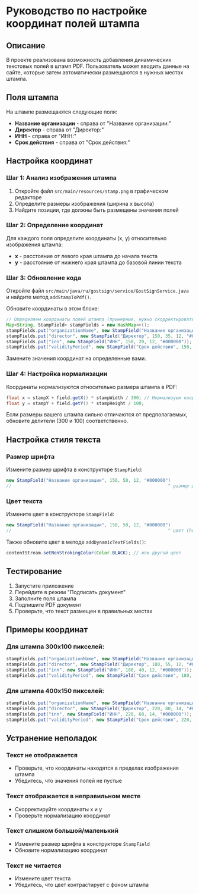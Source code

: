 # Руководство по настройке координат полей штампа

## Описание

В проекте реализована возможность добавления динамических текстовых полей в штамп PDF. Пользователь может вводить данные на сайте, которые затем автоматически размещаются в нужных местах штампа.

## Поля штампа

На штампе размещаются следующие поля:
- **Название организации** - справа от "Название организации:"
- **Директор** - справа от "Директор:"
- **ИНН** - справа от "ИНН:"
- **Срок действия** - справа от "Срок действия:"

## Настройка координат

### Шаг 1: Анализ изображения штампа

1. Откройте файл `src/main/resources/stamp.png` в графическом редакторе
2. Определите размеры изображения (ширина x высота)
3. Найдите позиции, где должны быть размещены значения полей

### Шаг 2: Определение координат

Для каждого поля определите координаты (x, y) относительно изображения штампа:
- **x** - расстояние от левого края штампа до начала текста
- **y** - расстояние от нижнего края штампа до базовой линии текста

### Шаг 3: Обновление кода

Откройте файл `src/main/java/ru/gostsign/service/GostSignService.java` и найдите метод `addStampToPdf()`.

Обновите координаты в этом блоке:

```java
// Определяем координаты полей штампа (примерные, нужно скорректировать)
Map<String, StampField> stampFields = new HashMap<>();
stampFields.put("organizationName", new StampField("Название организации", 150, 50, 12, "#000000"));
stampFields.put("director", new StampField("Директор", 150, 35, 12, "#000000"));
stampFields.put("inn", new StampField("ИНН", 150, 20, 12, "#000000"));
stampFields.put("validityPeriod", new StampField("Срок действия", 150, 5, 12, "#000000"));
```

Замените значения координат на определенные вами.

### Шаг 4: Настройка нормализации

Координаты нормализуются относительно размера штампа в PDF:

```java
float x = stampX + field.getX() * stampWidth / 300; // Нормализуем координаты
float y = stampY + field.getY() * stampHeight / 100;
```

Если размеры вашего штампа сильно отличаются от предполагаемых, обновите делители (300 и 100) соответственно.

## Настройка стиля текста

### Размер шрифта

Измените размер шрифта в конструкторе `StampField`:

```java
new StampField("Название организации", 150, 50, 12, "#000000")
//                                                           ^ размер шрифта
```

### Цвет текста

Измените цвет в конструкторе `StampField`:

```java
new StampField("Название организации", 150, 50, 12, "#000000")
//                                                           ^ цвет (hex)
```

Также обновите цвет в методе `addDynamicTextFields()`:

```java
contentStream.setNonStrokingColor(Color.BLACK); // или другой цвет
```

## Тестирование

1. Запустите приложение
2. Перейдите в режим "Подписать документ"
3. Заполните поля штампа
4. Подпишите PDF документ
5. Проверьте, что текст размещен в правильных местах

## Примеры координат

### Для штампа 300x100 пикселей:
```java
stampFields.put("organizationName", new StampField("Название организации", 180, 70, 12, "#000000"));
stampFields.put("director", new StampField("Директор", 180, 55, 12, "#000000"));
stampFields.put("inn", new StampField("ИНН", 180, 40, 12, "#000000"));
stampFields.put("validityPeriod", new StampField("Срок действия", 180, 25, 12, "#000000"));
```

### Для штампа 400x150 пикселей:
```java
stampFields.put("organizationName", new StampField("Название организации", 220, 100, 14, "#000000"));
stampFields.put("director", new StampField("Директор", 220, 80, 14, "#000000"));
stampFields.put("inn", new StampField("ИНН", 220, 60, 14, "#000000"));
stampFields.put("validityPeriod", new StampField("Срок действия", 220, 40, 14, "#000000"));
```

## Устранение неполадок

### Текст не отображается
- Проверьте, что координаты находятся в пределах изображения штампа
- Убедитесь, что значения полей не пустые

### Текст отображается в неправильном месте
- Скорректируйте координаты x и y
- Проверьте нормализацию координат

### Текст слишком большой/маленький
- Измените размер шрифта в конструкторе `StampField`
- Обновите нормализацию координат

### Текст не читается
- Измените цвет текста
- Убедитесь, что цвет контрастирует с фоном штампа 